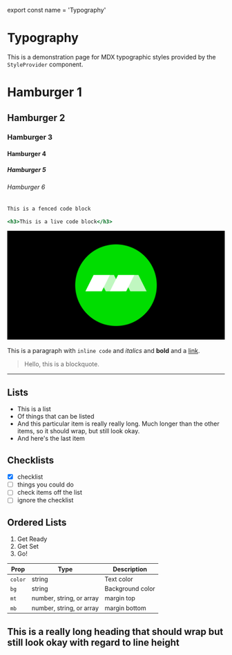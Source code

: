 
export const name = 'Typography'

# Typography

This is a demonstration page for MDX typographic styles provided by the `StyleProvider` component.

# Hamburger 1
## Hamburger 2
### Hamburger 3
#### Hamburger 4
##### Hamburger 5
###### Hamburger 6

```
This is a fenced code block
```

```.jsx
<h3>This is a live code block</h3>
```

![](card.png)

This is a paragraph with `inline code` and *italics* and **bold** and a [link](#typography).

> Hello, this is a blockquote.

---

## Lists

- This is a list
- Of things that can be listed
- And this particular item is really really long. Much longer than the other items, so it should wrap, but still look okay.
- And here's the last item

## Checklists

- [x] checklist
- [ ] things you could do
- [ ] check items off the list
- [ ] ignore the checklist

## Ordered Lists

1. Get Ready
2. Get Set
3. Go!

Prop | Type | Description
---|---|---
`color` | string | Text color
`bg` | string | Background color
`mt` | number, string, or array | margin top
`mb` | number, string, or array | margin bottom

## This is a really long heading that should wrap but still look okay with regard to line height

